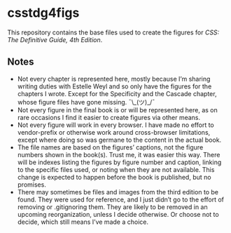 # csstdg4figs

This repository contains the base files used to create the figures for _CSS: The Definitive Guide, 4th Edition_.

## Notes

* Not every chapter is represented here, mostly because I’m sharing writing duties with Estelle Weyl and so only have the figures for the chapters I wrote.  Except for the Specificity and the Cascade chapter, whose figure files have gone missing. ¯\\\_(ツ)_/¯
* Not every figure in the final book is or will be represented here, as on rare occasions I find it easier to create figures via other means.
* Not every figure will work in every browser.  I have made no effort to vendor-prefix or otherwise work around cross-browser limitations, except where doing so was germane to the content in the actual book.
* The file names are based on the figures’ captions, not the figure numbers shown in the book(s).  Trust me, it was easier this way.  There will be indexes listing the figures by figure number and caption, linking to the specific files used, or noting when they are not available.  This change is expected to happen before the book is published, but no promises.
* There may sometimes be files and images from the third edition to be found.  They were used for reference, and I just didn’t go to the effort of removing or .gitignoring them.  They are likely to be removed in an upcoming reorganization, unless I decide otherwise.  Or choose not to decide, which still means I’ve made a choice.
